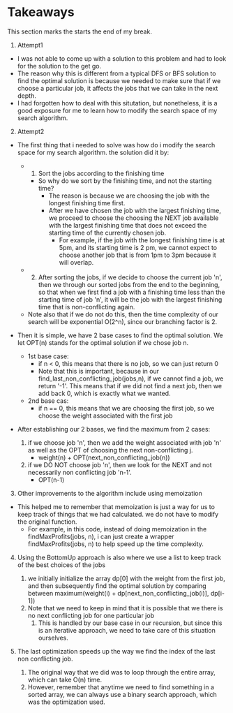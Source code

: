 # Takeaways
This section marks the starts the end of my break.

1. Attempt1
- I was not able to come up with a solution to this problem and had to look for the solution to the get go.
- The reason why this is different from a typical DFS or BFS solution to find the optimal solution is because we needed to make sure that if we choose a particular job, it affects the jobs that we can take in the next depth.
- I had forgotten how to deal with this situtation, but nonetheless, it is a good exposure for me to learn how to modify the search space of my search algorithm.

2. Attempt2
- The first thing that i needed to solve was how do i modify the search space for my search algorithm. the solution did it by:
  - 1. Sort the jobs according to the finishing time
    - So why do we sort by the finishing time, and not the starting time?
      - The reason is because we are choosing the job with the longest finishing time first.
      - After we have chosen the job with the largest finishing time, we proceed to choose the choosing the NEXT job available with the largest finishing time that does not exceed the starting time of the currently chosen job. 
         - For example, if the job with the longest finishing time is at 5pm, and its starting time is 2 pm, we cannot expect to choose another job that is from 1pm to 3pm because it will overlap.
   - 2. After sorting the jobs, if we decide to choose the current job 'n', then we through our sorted jobs from the end to the beginning, so that when we first find a job with a finishing time less than the starting time of job 'n', it will be the job with the largest finishing time that is non-conflicting again.
   - Note also that if we do not do this, then the time complexity of our search will be exponential O(2^n), since our branching factor is 2.


- Then it is simple, we have 2 base cases to find the optimal solution. We let OPT(n) stands for the optimal solution if we chose job n.
  - 1st base case:
    - if n < 0, this means that there is no job, so we can just return 0
    - Note that this is important, because in our find_last_non_conflicting_job(jobs,n), if we cannot find a job, we return '-1'. This means that if we did not find a next job, then we add back 0, which is exactly what we wanted.
  - 2nd base cas:
    - if n == 0, this means that we are choosing the first job, so we choose the weight associated with the first job


- After establishing our 2 bases, we find the maximum from 2 cases:
   1. if we choose job 'n', then we add the weight associated with job 'n' as well as the OPT of choosing the next non-conflicting j.
      - weight(n) + OPT(next_non_conflicting_job(n))
  2. if we DO NOT choose job 'n', then we look for the NEXT and not necessarily non conflicting job 'n-1'.
      - OPT(n-1)

3. Other improvements to the algorithm include using memoization
  - This helped me to remember that memoization is just a way for us to keep track of things that we had calculated. we do not have to modify the original function.
    - For example, in this code, instead of doing memoization in the findMaxProfits(jobs, n), i can just create a wrapper findMaxProfits(jobs, n) to help speed up the time complexity.

4. Using the BottomUp approach is also where we use a list to keep track of the best choices of the jobs
   1. we initially initialize the array dp[0] with the weight from the first job, and then subsequently find the optimal solution by comparing between maximum(weight(i) + dp[next_non_conflicting_job(i)], dp[i-1])
   2. Note that we need to keep in mind that it is possible that we there is no next conflicting job for one particular job
      1. This is handled by our base case in our recursion, but since this is an iterative approach, we need to take care of this situation ourselves.


5. The last optimization speeds up the way we find the index of the last non conflicting job. 
   1. The original way that we did was to loop through the entire array, which can take O(n) time.
   2. However, remember that anytime we need to find something in a sorted array, we can always use a binary search approach, which was the optimization used.